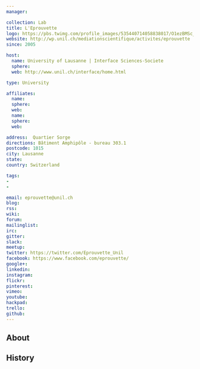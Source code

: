 ```yaml
---
manager:

collection: Lab
title: L'Eprouvette
logo: https://pbs.twimg.com/profile_images/535440714058838017/O1ezBMSc_400x400.jpeg
website: http://wp.unil.ch/mediationscientifique/activites/eprouvette
since: 2005

host:
  name: University of Lausanne | Interface Sciences-Societe
  sphere:
  web: http://www.unil.ch/interface/home.html

type: University

affiliates:
  name:
  sphere:
  web:
  name:
  sphere:
  web:

address:  Quartier Sorge
directions: Bâtiment Amphipôle - bureau 303.1
postcode: 1015
city: Lausanne
state:
country: Switzerland

tags:
-
-

email: eprouvette@unil.ch
blog:
rss:
wiki:
forum:
mailinglist:
irc:
gitter:
slack:
meetup:
twitter: https://twitter.com/Eprouvette_Unil
facebook: https://www.facebook.com/eprouvette/
google+:
linkedin:
instagram:
flickr:
pinterest:
vimeo:
youtube:
hackpad:
trello:
github:
---
```


## About

## History
